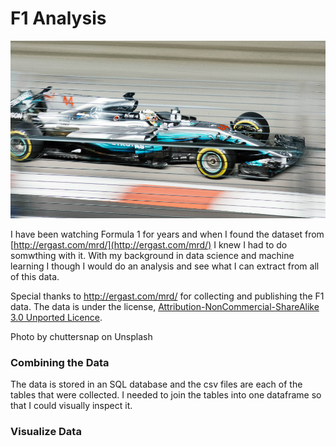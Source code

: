 # F1 Analysis

![Cover](https://github.com/MichaelRichardson12/f1-analysis/blob/master/images/header.png?raw=true)

I have been watching Formula 1 for years and when I found the dataset from [http://ergast.com/mrd/](http://ergast.com/mrd/) I knew I had to do somwthing with it. With my background in data science and machine learning I though I would do an analysis and see what I can extract from all of this data.

Special thanks to http://ergast.com/mrd/ for collecting and publishing the F1 data. The data is under the license, [Attribution-NonCommercial-ShareAlike 3.0 Unported Licence](http://creativecommons.org/licenses/by-nc-sa/3.0/).

Photo by chuttersnap on Unsplash

### Combining the Data

The data is stored in an SQL database and the csv files are each of the tables that were collected. I needed to join the tables into one dataframe so that I could visually inspect it.

### Visualize Data
